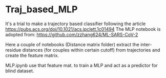 # Traj_based_MLP

It's a trial to make a trajectory based classifier following the article https://pubs.acs.org/doi/10.1021/acs.jpclett.1c01494
The MLP notebook is adopted from: https://github.com/zzhang624/ML-SARS-CoV-2

Here a couple of notebooks (Distance matrix folder) extract the inter-residue distances (for couples within certain cutoff) from trajectories and create the feature matrix.

MLP.ipynb use that feature mat. to train a MLP and act as a predictor for blind dataset.
 
